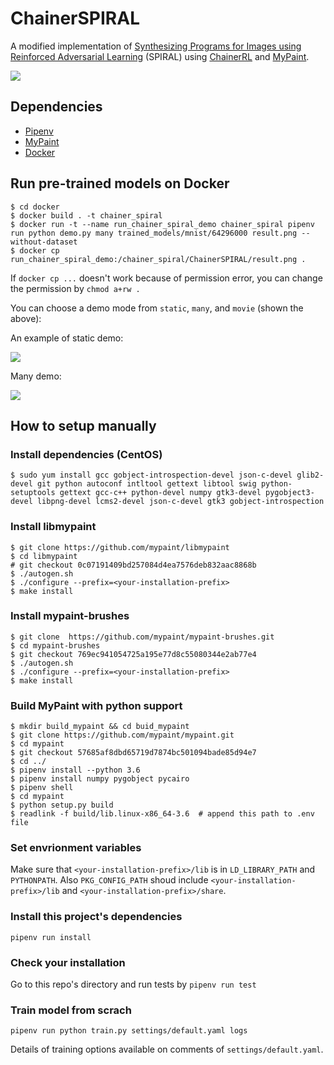# ChainerSPIRAL

A modified implementation of [Synthesizing Programs for Images using Reinforced Adversarial Learning](https://arxiv.org/abs/1804.01118) (SPIRAL) using [ChainerRL](https://github.com/chainer/chainerrl) and [MyPaint](https://github.com/mypaint/mypaint).

![](images/movie.gif)

## Dependencies

- [Pipenv](https://pipenv.readthedocs.io/en/latest/)
- [MyPaint](https://github.com/mypaint/mypaint)
- [Docker](https://www.docker.com/)

## Run pre-trained models on Docker

```
$ cd docker
$ docker build . -t chainer_spiral
$ docker run -t --name run_chainer_spiral_demo chainer_spiral pipenv run python demo.py many trained_models/mnist/64296000 result.png --without-dataset
$ docker cp run_chainer_spiral_demo:/chainer_spiral/ChainerSPIRAL/result.png .
```

If `docker cp ...` doesn't work because of permission error, you can change the permission by `chmod a+rw .`

You can choose a demo mode from `static`, `many`, and `movie` (shown the above):

An example of static demo:

![](images/static.png)

Many demo:

![](images/many.png)


## How to setup manually

### Install dependencies (CentOS)

```
$ sudo yum install gcc gobject-introspection-devel json-c-devel glib2-devel git python autoconf intltool gettext libtool swig python-setuptools gettext gcc-c++ python-devel numpy gtk3-devel pygobject3-devel libpng-devel lcms2-devel json-c-devel gtk3 gobject-introspection
```

### Install libmypaint

```
$ git clone https://github.com/mypaint/libmypaint
$ cd libmypaint
# git checkout 0c07191409bd257084d4ea7576deb832aac8868b
$ ./autogen.sh
$ ./configure --prefix=<your-installation-prefix>
$ make install
```

### Install mypaint-brushes

```
$ git clone  https://github.com/mypaint/mypaint-brushes.git
$ cd mypaint-brushes
$ git checkout 769ec941054725a195e77d8c55080344e2ab77e4
$ ./autogen.sh
$ ./configure --prefix=<your-installation-prefix>
$ make install
```

### Build MyPaint with python support

```
$ mkdir build_mypaint && cd buid_mypaint
$ git clone https://github.com/mypaint/mypaint.git
$ cd mypaint
$ git checkout 57685af8dbd65719d7874bc501094bade85d94e7
$ cd ../
$ pipenv install --python 3.6
$ pipenv install numpy pygobject pycairo
$ pipenv shell
$ cd mypaint
$ python setup.py build
$ readlink -f build/lib.linux-x86_64-3.6  # append this path to .env file
```

### Set envrionment variables

Make sure that `<your-installation-prefix>/lib` is in `LD_LIBRARY_PATH` and `PYTHONPATH`. Also `PKG_CONFIG_PATH` shoud include `<your-installation-prefix>/lib` and `<your-installation-prefix>/share`.

### Install this project's dependencies

`pipenv run install`

### Check your installation

Go to this repo's directory and run tests by `pipenv run test`

### Train model from scrach

`pipenv run python train.py settings/default.yaml logs`

Details of training options available on comments of `settings/default.yaml`.